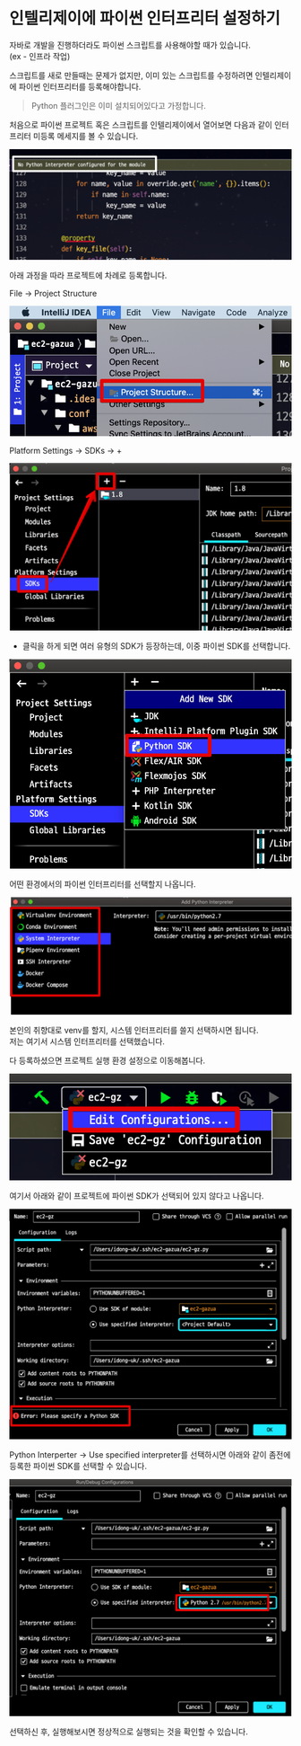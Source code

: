 # 인텔리제이에 파이썬 인터프리터 설정하기

자바로 개발을 진행하더라도 파이썬 스크립트를 사용해야할 때가 있습니다.  
(ex - 인프라 작업)  
  
스크립트를 새로 만들때는 문제가 없지만, 이미 있는 스크립트를 수정하려면 인텔리제이에 파이썬 인터프리터를 등록해야합니다.

> Python 플러그인은 이미 설치되어있다고 가정합니다.

처음으로 파이썬 프로젝트 혹은 스크립트를 인텔리제이에서 열어보면 다음과 같이 인터프리터 미등록 메세지를 볼 수 있습니다.

![1](./images/1.png)

아래 과정을 따라 프로젝트에 차례로 등록합니다.  
  
File -> Project Structure

![2](./images/2.png)

Platform Settings -> SDKs -> +

![3](./images/3.png)

+ 클릭을 하게 되면 여러 유형의 SDK가 등장하는데, 이중 파이썬 SDK를 선택합니다.
  
![4](./images/4.png)

어떤 환경에서의 파이썬 인터프리터를 선택할지 나옵니다.

![5](./images/5.png)

본인의 취향대로 venv를 할지, 시스템 인터프리터를 쓸지 선택하시면 됩니다.  
저는 여기서 시스템 인터프리터를 선택했습니다.  
  
다 등록하셨으면 프로젝트 실행 환경 설정으로 이동해봅니다.

![6](./images/6.png)

여기서 아래와 같이 프로젝트에 파이썬 SDK가 선택되어 있지 않다고 나옵니다.  

![7](./images/7.png)

Python Interperter -> Use specified interpreter를 선택하시면 아래와 같이 좀전에 등록한 파이썬 SDK를 선택할 수 있습니다.

![8](./images/8.png)

선택하신 후, 실행해보시면 정상적으로 실행되는 것을 확인할 수 있습니다.